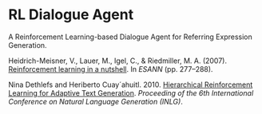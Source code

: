 # RL Dialogue Agent

A Reinforcement Learning-based Dialogue Agent for Referring Expression Generation.

Heidrich-Meisner, V., Lauer, M., Igel, C., & Riedmiller, M. A. (2007). [Reinforcement learning in a nutshell](http://image.diku.dk/igel/paper/RLiaN.pdf). In *ESANN* (pp. 277–288).

Nina Dethlefs and Heriberto Cuay´ahuitl. 2010. [Hierarchical Reinforcement Learning for Adaptive Text Generation](http://www.aclweb.org/anthology/W10-42#page=53). *Proceeding of the 6th International Conference on Natural Language Generation (INLG)*.

